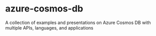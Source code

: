 # azure-cosmos-db
A collection of examples and presentations on Azure Cosmos DB with multiple APIs, languages, and applications
